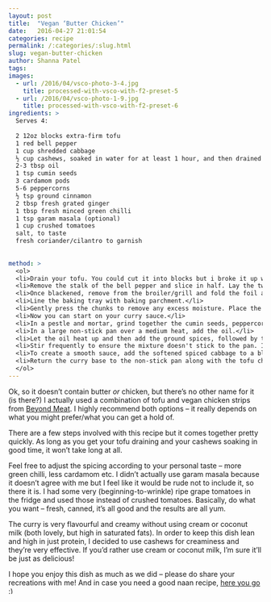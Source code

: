 ```yaml
---
layout: post
title:  "Vegan ‘Butter Chicken’"
date:   2016-04-27 21:01:54
categories: recipe
permalink: /:categories/:slug.html
slug: vegan-butter-chicken
author: Shanna Patel
tags: 
images: 
  - url: /2016/04/vsco-photo-3-4.jpg
    title: processed-with-vsco-with-f2-preset-5
  - url: /2016/04/vsco-photo-1-9.jpg
    title: processed-with-vsco-with-f2-preset-6
ingredients: >
  Serves 4:
  
  2 12oz blocks extra-firm tofu 
  1 red bell pepper
  1 cup shredded cabbage
  ½ cup cashews, soaked in water for at least 1 hour, and then drained
  2-3 tbsp oil 
  1 tsp cumin seeds 
  3 cardamom pods
  5-6 peppercorns
  ½ tsp ground cinnamon
  2 tbsp fresh grated ginger
  1 tbsp fresh minced green chilli
  1 tsp garam masala (optional)
  1 cup crushed tomatoes
  salt, to taste
  fresh coriander/cilantro to garnish
  
  
method: >
  <ol>
  <li>Drain your tofu. You could cut it into blocks but i broke it up with my hands to create chunks. Let the chunks drain for at least 30 minutes in a sieve to get rid of as much moisture as possible.</li>
  <li>Remove the stalk of the bell pepper and slice in half. Lay the two halves (skin side up on a baking tray lined with foil. Broil/grill the pepper until the skin has blackened.</li>
  <li>Once blackened, remove from the broiler/grill and fold the foil around the bell pepper to seal it and set aside for 2 minutes. Discard the skins from the bell pepper and set the pepper to one side.</li>
  <li>Line the baking tray with baking parchment.</li>
  <li>Gently press the chunks to remove any excess moisture. Place the tofu chunks on the tray in one layer, season with salt, and place under the broiler for 5-10 minutes until lightly browned. Flip the chunks over and broil again until the other side is lightly browned. Remove from the broiler/grill and set the tofu to one side.</li>
  <li>Now you can start on your curry sauce.</li>
  <li>In a pestle and mortar, grind together the cumin seeds, peppercorns and the black seeds from inside the cardamom pods.</li>
  <li>In a large non-stick pan over a medium heat, add the oil.</li>
  <li>Let the oil heat up and then add the ground spices, followed by the ginger, chilli and cabbage. Season the cabbage with salt.</li>
  <li>Stir frequently to ensure the mixture doesn't stick to the pan. It will become very fragrant as the cabbage softens and becomes translucent.</li>
  <li>To create a smooth sauce, add the softened spiced cabbage to a blender, along with the drained cashews, bell pepper halves and crushed tomatoes. Pulse the ingredients until you have a smooth curry base.</li>
  <li>Return the curry base to the non-stick pan along with the tofu chunks. Taste and add salt if needed. Garnish with coriander/cilantro and serve hot with rice or roti (or both!)</li>
  </ol>
---
```

<p>Ok, so it doesn’t contain butter <em>or</em> chicken, but there’s no other name for it (is there?) I actually used a combination of tofu and vegan chicken strips from <a href="http://beyondmeat.com/">Beyond Meat</a>. I highly recommend both options – it really depends on what you might prefer/what you can get a hold of.</p>
<p>There are a few steps involved with this recipe but it comes together pretty quickly. As long as you get your tofu draining and your cashews soaking in good time, it won’t take long at all.</p>
<p>Feel free to adjust the spicing according to your personal taste – more green chilli, less cardamom etc. I didn’t actually use garam masala because it doesn’t agree with me but I feel like it would be rude not to include it, so there it is. I had some very (beginning-to-wrinkle) ripe grape tomatoes in the fridge and used those instead of crushed tomatoes. Basically, do what you want – fresh, canned, it’s all good and the results are all yum.</p>
<p>The curry is very flavourful and creamy without using cream or coconut milk (both lovely, but high in saturated fats). In order to keep this dish lean and high in just protein, I decided to use cashews for creaminess and they’re very effective. If you’d rather use cream or coconut milk, I’m sure it’ll be just as delicious!</p>
<p>I hope you enjoy this dish as much as we did – please do share your recreations with me! And in case you need a good naan recipe, <a href="http://www.shannawashungry.com/recipe/naan-bread/">here you go</a> <img alt=":)" class="wp-smiley" src="http://www.shannawashungry.com/wp-includes/images/smilies/simple-smile.png" style="height: 1em; max-height: 1em;"/></p>

